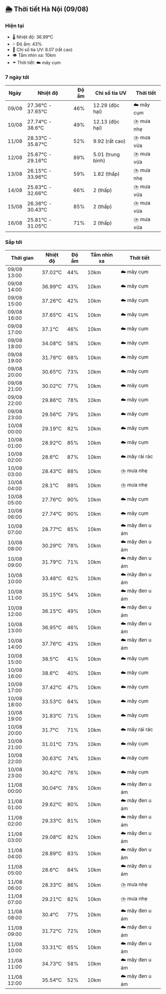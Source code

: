 ## 🌦️ Thời tiết Hà Nội (09/08)

### Hiện tại

- 🌡️ Nhiệt độ: 36.99℃
- 💦 Độ ẩm: 43%
- 🌟 Chỉ số tia UV: 8.07 (rất cao)
- 👁️ Tầm nhìn xa: 10km
- ☂️ Thời tiết: ☁️ mây cụm

### 7 ngày tới

| Ngày | Nhiệt độ | Độ ẩm | Chỉ số tia UV | Thời tiết |
| --- | --- | --- | --- | --- |
| 09/08 | 27.36℃ - 37.65℃ | 46% | 12.29 (độc hại) | ☁️ mây cụm |
| 10/08 | 27.74℃ - 38.6℃ | 49% | 12.13 (độc hại) | ⛈️ mưa nhẹ |
| 11/08 | 28.33℃ - 35.87℃ | 52% | 9.92 (rất cao) | ⛈️ mưa vừa |
| 12/08 | 25.87℃ - 29.16℃ | 89% | 5.01 (trung bình) | ⛈️ mưa vừa |
| 13/08 | 26.15℃ - 33.96℃ | 59% | 1.82 (thấp) | ⛈️ mưa nhẹ |
| 14/08 | 25.83℃ - 32.66℃ | 66% | 2 (thấp) | ⛈️ mưa vừa |
| 15/08 | 26.36℃ - 30.43℃ | 85% | 2 (thấp) | ⛈️ mưa vừa |
| 16/08 | 25.81℃ - 31.05℃ | 71% | 2 (thấp) | ⛈️ mưa vừa |

### Sắp tới

| Thời gian | Nhiệt độ | Độ ẩm | Tầm nhìn xa | Thời tiết |
| --- | --- | --- | --- | --- |
| 09/08 13:00 | 37.02℃ | 44% | 10km | ☁️ mây cụm |
| 09/08 14:00 | 36.99℃ | 43% | 10km | ☁️ mây cụm |
| 09/08 15:00 | 37.26℃ | 42% | 10km | ☁️ mây cụm |
| 09/08 16:00 | 37.65℃ | 41% | 10km | ☁️ mây cụm |
| 09/08 17:00 | 37.1℃ | 46% | 10km | ☁️ mây cụm |
| 09/08 18:00 | 34.08℃ | 58% | 10km | ☁️ mây cụm |
| 09/08 19:00 | 31.78℃ | 68% | 10km | ☁️ mây cụm |
| 09/08 20:00 | 30.65℃ | 73% | 10km | ☁️ mây cụm |
| 09/08 21:00 | 30.02℃ | 77% | 10km | ☁️ mây cụm |
| 09/08 22:00 | 29.86℃ | 78% | 10km | ☁️ mây cụm |
| 09/08 23:00 | 29.56℃ | 79% | 10km | ☁️ mây cụm |
| 10/08 00:00 | 29.19℃ | 82% | 10km | ☁️ mây cụm |
| 10/08 01:00 | 28.92℃ | 85% | 10km | ☁️ mây cụm |
| 10/08 02:00 | 28.6℃ | 87% | 10km | ☁️ mây rải rác |
| 10/08 03:00 | 28.43℃ | 88% | 10km | ⛈️ mưa nhẹ |
| 10/08 04:00 | 28.1℃ | 89% | 10km | ⛈️ mưa nhẹ |
| 10/08 05:00 | 27.76℃ | 90% | 10km | ☁️ mây cụm |
| 10/08 06:00 | 27.74℃ | 90% | 10km | ☁️ mây cụm |
| 10/08 07:00 | 28.77℃ | 85% | 10km | ☁️ mây đen u ám |
| 10/08 08:00 | 30.29℃ | 78% | 10km | ☁️ mây đen u ám |
| 10/08 09:00 | 31.79℃ | 71% | 10km | ☁️ mây đen u ám |
| 10/08 10:00 | 33.48℃ | 62% | 10km | ☁️ mây đen u ám |
| 10/08 11:00 | 35.15℃ | 54% | 10km | ☁️ mây đen u ám |
| 10/08 12:00 | 36.15℃ | 49% | 10km | ☁️ mây đen u ám |
| 10/08 13:00 | 36.95℃ | 46% | 10km | ☁️ mây đen u ám |
| 10/08 14:00 | 37.76℃ | 43% | 10km | ☁️ mây đen u ám |
| 10/08 15:00 | 38.5℃ | 41% | 10km | ☁️ mây cụm |
| 10/08 16:00 | 38.6℃ | 40% | 10km | ☁️ mây cụm |
| 10/08 17:00 | 37.42℃ | 47% | 10km | ☁️ mây cụm |
| 10/08 18:00 | 33.53℃ | 64% | 10km | ☁️ mây cụm |
| 10/08 19:00 | 31.83℃ | 71% | 10km | ☁️ mây cụm |
| 10/08 20:00 | 31.7℃ | 71% | 10km | ☁️ mây rải rác |
| 10/08 21:00 | 31.01℃ | 73% | 10km | ☁️ mây cụm |
| 10/08 22:00 | 30.63℃ | 74% | 10km | ☁️ mây cụm |
| 10/08 23:00 | 30.42℃ | 76% | 10km | ☁️ mây cụm |
| 11/08 00:00 | 30.04℃ | 78% | 10km | ☁️ mây đen u ám |
| 11/08 01:00 | 29.62℃ | 80% | 10km | ☁️ mây đen u ám |
| 11/08 02:00 | 29.33℃ | 81% | 10km | ☁️ mây đen u ám |
| 11/08 03:00 | 29.08℃ | 82% | 10km | ☁️ mây đen u ám |
| 11/08 04:00 | 28.89℃ | 83% | 10km | ☁️ mây đen u ám |
| 11/08 05:00 | 28.6℃ | 84% | 10km | ☁️ mây đen u ám |
| 11/08 06:00 | 28.33℃ | 86% | 10km | ⛈️ mưa nhẹ |
| 11/08 07:00 | 29.21℃ | 82% | 10km | ⛈️ mưa nhẹ |
| 11/08 08:00 | 30.4℃ | 77% | 10km | ☁️ mây đen u ám |
| 11/08 09:00 | 31.72℃ | 72% | 10km | ☁️ mây đen u ám |
| 11/08 10:00 | 33.31℃ | 65% | 10km | ☁️ mây đen u ám |
| 11/08 11:00 | 34.73℃ | 58% | 10km | ☁️ mây đen u ám |
| 11/08 12:00 | 35.54℃ | 52% | 10km | ☁️ mây đen u ám |
